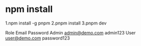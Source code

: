 # npm install
1.npm install -g pnpm
2.pnpm install
3.pnpm dev

Role	Email	Password
Admin	admin@demo.com	admin123
User	user@demo.com	password123